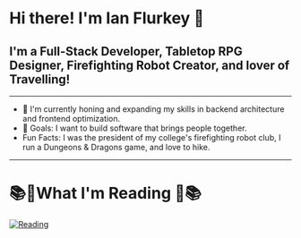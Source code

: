 # Hi there! I'm Ian Flurkey 👋

## I'm a Full-Stack Developer, Tabletop RPG Designer, Firefighting Robot Creator, and lover of Travelling!

---

- 🧠 I'm currently honing and expanding my skills in backend architecture and frontend optimization.
- 🥅 Goals: I want to build software that brings people together.
- Fun Facts: I was the president of my college's firefighting robot club, I run a Dungeons & Dragons game, and love to hike.

---

# 📚📖What I'm Reading 📖📚

[![Reading](https://img.shields.io/badge/Reading-Atomic%20Habits-blue?style=flat-square&logo=bookstack&logoColor=white)](https://jamesclear.com/atomic-habits)
